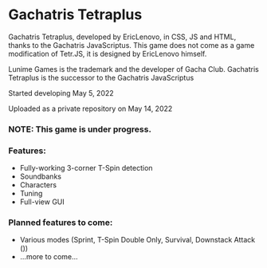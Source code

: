 # Gachatris Tetraplus
Gachatris Tetraplus, developed by EricLenovo, in CSS, JS and HTML, thanks to the Gachatris JavaScriptus.
This game does not come as a game modification of Tetr.JS, it is designed by EricLenovo himself.

Lunime Games is the trademark and the developer of Gacha Club.
Gachatris Tetraplus is the successor to the Gachatris JavaScriptus

Started developing May 5, 2022

Uploaded as a private repository on May 14, 2022

### NOTE: This game is under progress.
### Features:
- Fully-working 3-corner T-Spin detection
- Soundbanks
- Characters
- Tuning
- Full-view GUI

### Planned features to come:
- Various modes (Sprint, T-Spin Double Only, Survival, Downstack Attack ())
- ...more to come...
